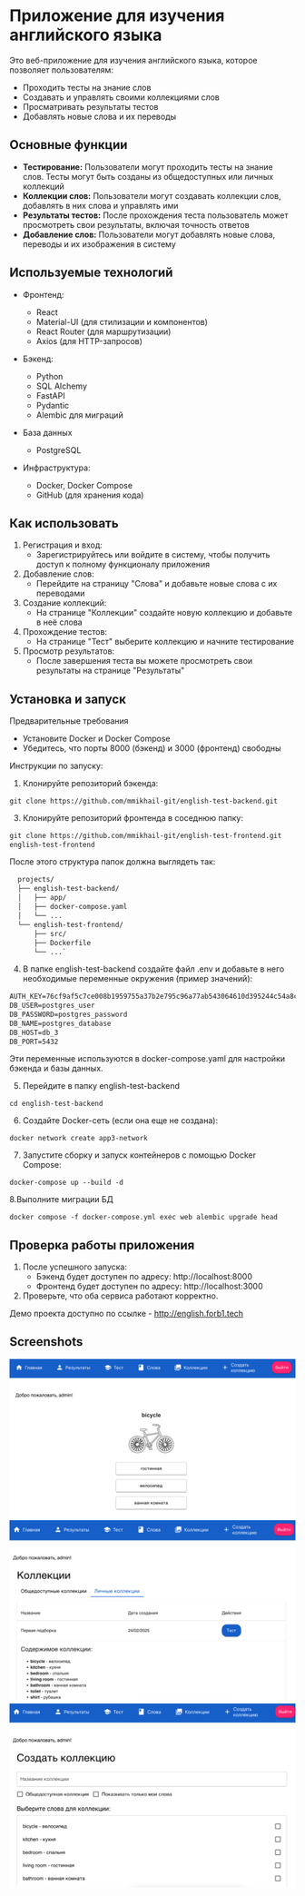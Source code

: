 # Приложение для изучения английского языка

Это веб-приложение для изучения английского языка, которое позволяет пользователям:
- Проходить тесты на знание слов
- Создавать и управлять своими коллекциями слов
- Просматривать результаты тестов
- Добавлять новые слова и их переводы

## Основные функции
- **Тестирование:** Пользователи могут проходить тесты на знание слов. Тесты могут быть созданы из общедоступных или личных коллекций 
- **Коллекции слов:** Пользователи могут создавать коллекции слов, добавлять в них слова и управлять ими
- **Результаты тестов:** После прохождения теста пользователь может просмотреть свои результаты, включая точность ответов
- **Добавление слов:** Пользователи могут добавлять новые слова, переводы и их изображения в систему


## Используемые технологий

- Фронтенд:
  - React 
  - Material-UI (для стилизации и компонентов)
  - React Router (для маршрутизации)
  - Axios (для HTTP-запросов)

- Бэкенд:
  - Python
  - SQL Alchemy
  - FastAPI
  - Pydantic
  - Alembic для миграций

- База данных
  - PostgreSQL

- Инфраструктура:
  - Docker, Docker Compose
  - GitHub (для хранения кода)

## Как использовать
1. Регистрация и вход:
   - Зарегистрируйтесь или войдите в систему, чтобы получить доступ к полному функционалу приложения
2. Добавление слов:
   - Перейдите на страницу "Слова" и добавьте новые слова с их переводами
3. Создание коллекций:
   - На странице "Коллекции" создайте новую коллекцию и добавьте в неё слова
4. Прохождение тестов:
   - На странице "Тест" выберите коллекцию и начните тестирование
5. Просмотр результатов: 
   - После завершения теста вы можете просмотреть свои результаты на странице "Результаты"

## Установка и запуск

Предварительные требования
- Установите Docker и Docker Compose
- Убедитесь, что порты 8000 (бэкенд) и 3000 (фронтенд) свободны

Инструкции по запуску:
1. Клонируйте репозиторий бэкенда:
```
git clone https://github.com/mmikhail-git/english-test-backend.git
```

3. Клонируйте репозиторий фронтенда в соседнюю папку:
```
git clone https://github.com/mmikhail-git/english-test-frontend.git english-test-frontend
```

После этого структура папок должна выглядеть так:

```
  projects/
  ├── english-test-backend/
  │   ├── app/
  │   ├── docker-compose.yaml
  │   └── ...
  └── english-test-frontend/
      ├── src/
      ├── Dockerfile
      └── ...`
```

4. В папке english-test-backend создайте файл .env и добавьте в него необходимые переменные окружения (пример значений):
```
AUTH_KEY=76cf9af5c7ce008b1959755a37b2e795c96a77ab543064610d395244c54a8c10
DB_USER=postgres_user
DB_PASSWORD=postgres_password
DB_NAME=postgres_database
DB_HOST=db_3
DB_PORT=5432
```
Эти переменные используются в docker-compose.yaml для настройки бэкенда и базы данных.

5. Перейдите в папку english-test-backend
```
cd english-test-backend
```
6. Создайте Docker-сеть (если она еще не создана):
```
docker network create app3-network
```
7. Запустите сборку и запуск контейнеров с помощью Docker Compose:
```
docker-compose up --build -d
```

8.Выполните миграции БД
```
docker compose -f docker-compose.yml exec web alembic upgrade head
```

## Проверка работы приложения
1. После успешного запуска:
   - Бэкенд будет доступен по адресу: http://localhost:8000
   - Фронтенд будет доступен по адресу: http://localhost:3000
2. Проверьте, что оба сервиса работают корректно.

 Демо проекта доступно по ссылке - http://english.forb1.tech 

## Screenshots

![Screenshot 1](https://github.com/mmikhail-git/english-test-backend/blob/e44b238fe250ae8603f1e6dcaee03d8ae152c394/screenshots/screen1.png)
![Screenshot 2](https://github.com/mmikhail-git/english-test-backend/blob/e44b238fe250ae8603f1e6dcaee03d8ae152c394/screenshots/screen2.png)
![Screenshot 3](https://github.com/mmikhail-git/english-test-backend/blob/e44b238fe250ae8603f1e6dcaee03d8ae152c394/screenshots/screen3.png)
